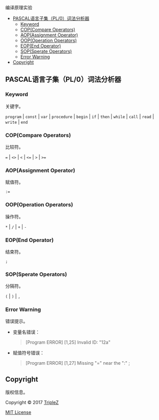 编译原理实验

<!-- TOC -->

- [PASCAL语言子集（PL/0）词法分析器](#pascal语言子集pl0词法分析器)
	- [Keyword](#keyword)
	- [COP(Compare Operators)](#copcompare-operators)
	- [AOP(Assignment Operator)](#aopassignment-operator)
	- [OOP(Operation Operators)](#oopoperation-operators)
	- [EOP(End Operator)](#eopend-operator)
	- [SOP(Sperate Operators)](#sopsperate-operators)
	- [Error Warning](#error-warning)
- [Copyright](#copyright)

<!-- /TOC -->

## PASCAL语言子集（PL/0）词法分析器

### Keyword

关键字。

`program` | `const` | `var` | `procedure` | `begin` | `if` | `then` | `while` | `call` | `read` | `write` | `end`

### COP(Compare Operators)

比较符。

`=` | `<>` | `<` | `<=` | `>` | `>=`

### AOP(Assignment Operator)

赋值符。

`:=`

### OOP(Operation Operators)

操作符。

`*` | `/` | `+` | `-`

### EOP(End Operator)

结束符。

`;`

### SOP(Sperate Operators)

分隔符。

`(` | `)` | `,`

### Error Warning

错误提示。

- 变量名错误：
	> [Program ERROR] [1,25] Invalid ID: "12a"
- 赋值符号错误：
	> [Program ERROR] [1,27] Missing "=" near the ":" ;

## Copyright

版权信息。

Copyright &copy; 2017 [TripleZ](https://github.com/Triple-Z/)

[MIT License](https://github.com/Triple-Z/CP-Homework/blob/master/LICENSE.md)